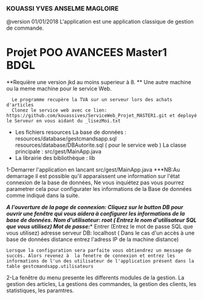 ### KOUASSI YVES ANSELME MAGLOIRE

@version 01/01/2018
L'application est une application classique de gestion de commande.

# Projet POO AVANCEES Master1 BDGL

**Requière une version jkd au moins superieur à 8.
** Une autre machine ou la meme machine pour le service Web.
      
      Le programme recupère la TVA sur un serveur lors des achats d'articles
      Clonez le service web avec ce lien: https://github.com/kouassives/ServiceWeb_Projet_MASTER1.git et deployé le Serveur en vous aidant du _lisezMoi.txt 
      
- Les fichiers resources
    La base de données : resources/database/gestcmandsapp.sql
                         resources/database/DBAutorite.sql ( pour le service web )
    La classe principale : src/gest/MainApp.java
- La librairie des bibliothèque : lib

1-Demarrer l'application en lancant src/gest/MainApp.java
  ***NB:Au demarrage il est possible qu'il apparaissent une information sur l'état connexion de la base de données, Ne vous inquiétez pas 
  vous pourrez parametrer cela pour configurater les informations de la Base de données comme indiqué dans la suite.
  
  ***A l'ouverture de la page de connexion:
    Cliquez sur le button DB pour ouvrir une fenêtre qui vous aidera à configurer les informations de la base de données.
    Nom d'utilisateur: root ( Entrez le nom d'utilisateur SQL que vous utilisez)
    Mot de passe:**** Entrer (Entrez le mot de passe SQL que vous utilisez)
    adresse serveur DB: localhost ( Dans le cas d'un accès à une base de données distance entrez l'adress IP de la machine distance)
    
    Lorsque la configuration sera parfaite vous obtiendrez un message de succès. Alors revenez à  la fenetre de connexion et entrez les informations de l'un des utilisateur de l'application présent dans la table gestcmandsapp.utilisateurs

2-La fenêtre du menu presente les differents modules de la gestion.
  La gestion des articles, La gestions des commandes, la gestion des clients, les statistiques, les paramtres. 
    
